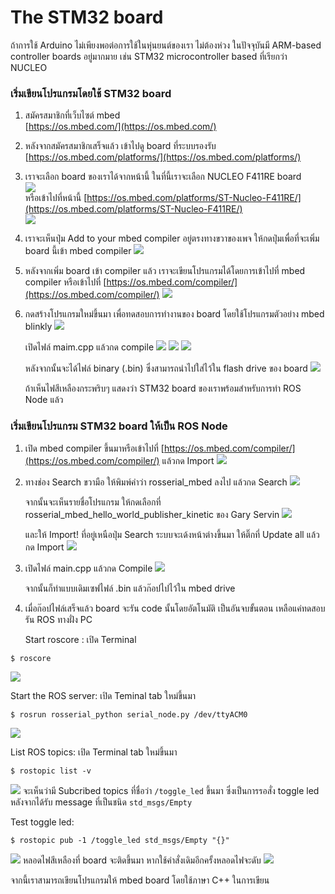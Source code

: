 # The STM32 board

ถ้าการใช้ Arduino ไม่เพียงพอต่อการใช้ในหุ่นยนต์ของเรา ไม่ต้องห่วง ในปัจจุบันมี ARM-based controller boards อยู่มากมาย เช่น STM32 microcontroller based ที่เรียกว่า NUCLEO


### เริ่มเขียนโปรแกรมโดยใช้ STM32 board

1. สมัครสมาชิกที่เว็บไซต์ mbed  
   [https://os.mbed.com/](https://os.mbed.com/)

2. หลังจากสมัครสมาชิกเสร็จแล้ว เข้าไปดู board ที่ระบบรองรับ  
   [https://os.mbed.com/platforms/](https://os.mbed.com/platforms/)

3. เราจะเลือก board ของเราได้จากหน้านี้ ในที่นี้เราจะเลือก NUCLEO F411RE board  
   ![](/assets/mbed_1.png)  
   หรือเข้าไปที่หน้านี้ [https://os.mbed.com/platforms/ST-Nucleo-F411RE/](https://os.mbed.com/platforms/ST-Nucleo-F411RE/)  
   ![](/assets/mbed_2.png)

4. เราจะเห็นปุ่ม Add to your mbed compiler อยู่ตรงทางขวาของเพจ ให้กดปุ่มเพื่อที่จะเพิ่ม board นี้เข้า mbed compiler 
   ![](/assets/mbed_3.png)
   
5. หลังจากเพิ่ม board เข้า compiler แล้ว เราจะเขียนโปรแกรมได้โดยการเข้าไปที่ mbed compiler
   หรือเข้าไปที่ [https://os.mbed.com/compiler/](https://os.mbed.com/compiler/)
   ![](/assets/mbed_4.png)

6. กดสร้างโปรแกรมใหม่ขึ้นมา เพื่อทดสอบการทำงานของ board โดยใช้โปรแกรมตัวอย่าง mbed blinkly
   ![](/assets/mbed_5.png)
   
   เปิดไฟล์ maim.cpp แล้วกด compile
   ![](/assets/mbed_6.png)
   ![](/assets/mbed_7.png)
   ![](/assets/mbed_8.png)
   
   หลังจากนั้นจะได้ไฟล์ binary (.bin) ซึ่งสามารถนำไปใส่ไว้ใน flash drive ของ board
   ![](/assets/mbed_9.png)
   
   ถ้าเห็นไฟสีเหลืองกระพริบๆ แสดงว่า STM32 board ของเราพร้อมสำหรับการทำ ROS Node แล้ว

### เริ่มเขียนโปรแกรม STM32 board ให้เป็น ROS Node

1. เปิด mbed compiler ขึ้นมาหรือเข้าไปที่ [https://os.mbed.com/compiler/](https://os.mbed.com/compiler/) แล้วกด Import
   ![](/assets/mbed_10.png)
   
2. ทางช่อง Search ขวามือ ให้พิมพ์คำว่า rosserial_mbed ลงไป แล้วกด Search
   ![](/assets/mbed_11.png)
   
   จากนั้นจะเห็นรายชื่อโปรแกรม ให้กดเลือกที่ rosserial_mbed_hello_world_publisher_kinetic ของ Gary Servin
   ![](/assets/mbed_12.png)
   
   และให้ Import! ที่อยู่เหนือปุ่ม Search ระบบจะเด้งหน้าต่างขึ้นมา ให้ติ๊กที่ Update all แล้วกด Import
   ![](/assets/mbed_13.png)
   
3. เปิดไฟล์ main.cpp แล้วกด Compile
   ![](/assets/mbed_14.png)
   
   จากนั้นก็ทำแบบเดิมเซฟไฟล์ .bin แล้วก๊อปไปไว้ใน mbed drive

4. เมื่อก๊อปไฟล์เสร็จแล้ว board จะรัน code นั้นโดยอัตโนมัติ เป็นอันจบขั้นตอน เหลือแค่ทดสอบรัน ROS ทางฝั่ง PC 

   Start roscore : เปิด Terminal
```
$ roscore
```
![](/assets/mbed_15.png)

   Start the ROS server: เปิด Teminal tab ใหม่ขึ้นมา
```
$ rosrun rosserial_python serial_node.py /dev/ttyACM0
```
![](/assets/mbed_16.png)

   List ROS topics: เปิด Terminal tab ใหม่ขึ้นมา
```
$ rostopic list -v
```
![](/assets/mbed_17.png)
จะเห็นว่ามี Subcribed topics ที่ชื่อว่า `/toggle_led` ขึ้นมา ซึ่งเป็นการรอสั่ง toggle led หลังจากได้รับ message ที่เป็นชนิด `std_msgs/Empty`

   Test toggle led:
```
$ rostopic pub -1 /toggle_led std_msgs/Empty "{}"
```
![](/assets/mbed_18.png)
หลอดไฟสีเหลืองที่ board จะติดขึ้นมา หากใช้คำสั่งเดิมอีกครั้งหลอดไฟจะดับ
![](/assets/mbed_19.png)

จากนี้เราสามารถเขียนโปรแกรมให้ mbed board โดยใช้ภาษา C++ ในการเขียน


